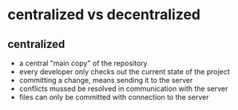 # centralized vs decentralized

## centralized

- a central "main copy" of the repository
- every developer only checks out the current state of the project
- committing a change, means sending it to the server
- conflicts mussed be resolved in communication with the server
- files can only be committed with connection to the server